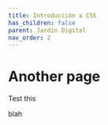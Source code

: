 ```yaml
---
title: Introducción a CSS
has_children: false
parent: Jardin Digital
nav_order: 2
---
```


# Another page

Test this


blah

